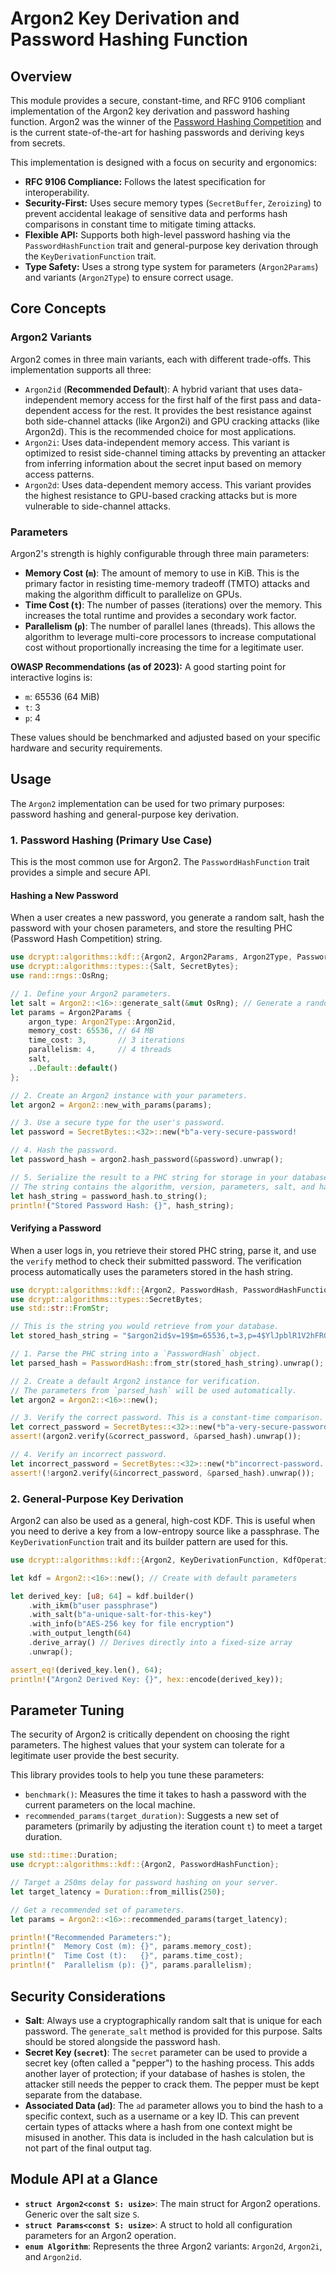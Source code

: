 # Argon2 Key Derivation and Password Hashing Function

## Overview

This module provides a secure, constant-time, and RFC 9106 compliant implementation of the Argon2 key derivation and password hashing function. Argon2 was the winner of the [Password Hashing Competition](https://password-hashing.net/) and is the current state-of-the-art for hashing passwords and deriving keys from secrets.

This implementation is designed with a focus on security and ergonomics:
*   **RFC 9106 Compliance:** Follows the latest specification for interoperability.
*   **Security-First:** Uses secure memory types (`SecretBuffer`, `Zeroizing`) to prevent accidental leakage of sensitive data and performs hash comparisons in constant time to mitigate timing attacks.
*   **Flexible API:** Supports both high-level password hashing via the `PasswordHashFunction` trait and general-purpose key derivation through the `KeyDerivationFunction` trait.
*   **Type Safety:** Uses a strong type system for parameters (`Argon2Params`) and variants (`Argon2Type`) to ensure correct usage.

## Core Concepts

### Argon2 Variants

Argon2 comes in three main variants, each with different trade-offs. This implementation supports all three:

*   `Argon2id` (**Recommended Default**): A hybrid variant that uses data-independent memory access for the first half of the first pass and data-dependent access for the rest. It provides the best resistance against both side-channel attacks (like Argon2i) and GPU cracking attacks (like Argon2d). This is the recommended choice for most applications.
*   `Argon2i`: Uses data-independent memory access. This variant is optimized to resist side-channel timing attacks by preventing an attacker from inferring information about the secret input based on memory access patterns.
*   `Argon2d`: Uses data-dependent memory access. This variant provides the highest resistance to GPU-based cracking attacks but is more vulnerable to side-channel attacks.

### Parameters

Argon2's strength is highly configurable through three main parameters:

*   **Memory Cost (`m`)**: The amount of memory to use in KiB. This is the primary factor in resisting time-memory tradeoff (TMTO) attacks and making the algorithm difficult to parallelize on GPUs.
*   **Time Cost (`t`)**: The number of passes (iterations) over the memory. This increases the total runtime and provides a secondary work factor.
*   **Parallelism (`p`)**: The number of parallel lanes (threads). This allows the algorithm to leverage multi-core processors to increase computational cost without proportionally increasing the time for a legitimate user.

**OWASP Recommendations (as of 2023):**
A good starting point for interactive logins is:
*   `m`: 65536 (64 MiB)
*   `t`: 3
*   `p`: 4

These values should be benchmarked and adjusted based on your specific hardware and security requirements.

## Usage

The `Argon2` implementation can be used for two primary purposes: password hashing and general-purpose key derivation.

### 1. Password Hashing (Primary Use Case)

This is the most common use for Argon2. The `PasswordHashFunction` trait provides a simple and secure API.

#### Hashing a New Password

When a user creates a new password, you generate a random salt, hash the password with your chosen parameters, and store the resulting PHC (Password Hash Competition) string.

```rust
use dcrypt::algorithms::kdf::{Argon2, Argon2Params, Argon2Type, PasswordHashFunction};
use dcrypt::algorithms::types::{Salt, SecretBytes};
use rand::rngs::OsRng;

// 1. Define your Argon2 parameters.
let salt = Argon2::<16>::generate_salt(&mut OsRng); // Generate a random 16-byte salt.
let params = Argon2Params {
    argon_type: Argon2Type::Argon2id,
    memory_cost: 65536, // 64 MB
    time_cost: 3,       // 3 iterations
    parallelism: 4,     // 4 threads
    salt,
    ..Default::default()
};

// 2. Create an Argon2 instance with your parameters.
let argon2 = Argon2::new_with_params(params);

// 3. Use a secure type for the user's password.
let password = SecretBytes::<32>::new(*b"a-very-secure-password!         ");

// 4. Hash the password.
let password_hash = argon2.hash_password(&password).unwrap();

// 5. Serialize the result to a PHC string for storage in your database.
// The string contains the algorithm, version, parameters, salt, and hash.
let hash_string = password_hash.to_string();
println!("Stored Password Hash: {}", hash_string);
```

#### Verifying a Password

When a user logs in, you retrieve their stored PHC string, parse it, and use the `verify` method to check their submitted password. The verification process automatically uses the parameters stored in the hash string.

```rust
use dcrypt::algorithms::kdf::{Argon2, PasswordHash, PasswordHashFunction};
use dcrypt::algorithms::types::SecretBytes;
use std::str::FromStr;

// This is the string you would retrieve from your database.
let stored_hash_string = "$argon2id$v=19$m=65536,t=3,p=4$YlJpblR1V2hFRGhzY2k2Rg$08dshrD8jI1K/I98An2sVpt34A045w0YwYx4AFjJgHI";

// 1. Parse the PHC string into a `PasswordHash` object.
let parsed_hash = PasswordHash::from_str(stored_hash_string).unwrap();

// 2. Create a default Argon2 instance for verification.
// The parameters from `parsed_hash` will be used automatically.
let argon2 = Argon2::<16>::new();

// 3. Verify the correct password. This is a constant-time comparison.
let correct_password = SecretBytes::<32>::new(*b"a-very-secure-password!         ");
assert!(argon2.verify(&correct_password, &parsed_hash).unwrap());

// 4. Verify an incorrect password.
let incorrect_password = SecretBytes::<32>::new(*b"incorrect-password...           ");
assert!(!argon2.verify(&incorrect_password, &parsed_hash).unwrap());
```

### 2. General-Purpose Key Derivation

Argon2 can also be used as a general, high-cost KDF. This is useful when you need to derive a key from a low-entropy source like a passphrase. The `KeyDerivationFunction` trait and its builder pattern are used for this.

```rust
use dcrypt::algorithms::kdf::{Argon2, KeyDerivationFunction, KdfOperation};

let kdf = Argon2::<16>::new(); // Create with default parameters

let derived_key: [u8; 64] = kdf.builder()
    .with_ikm(b"user passphrase")
    .with_salt(b"a-unique-salt-for-this-key")
    .with_info(b"AES-256 key for file encryption")
    .with_output_length(64)
    .derive_array() // Derives directly into a fixed-size array
    .unwrap();

assert_eq!(derived_key.len(), 64);
println!("Argon2 Derived Key: {}", hex::encode(derived_key));
```

## Parameter Tuning

The security of Argon2 is critically dependent on choosing the right parameters. The highest values that your system can tolerate for a legitimate user provide the best security.

This library provides tools to help you tune these parameters:

*   `benchmark()`: Measures the time it takes to hash a password with the current parameters on the local machine.
*   `recommended_params(target_duration)`: Suggests a new set of parameters (primarily by adjusting the iteration count `t`) to meet a target duration.

```rust
use std::time::Duration;
use dcrypt::algorithms::kdf::{Argon2, PasswordHashFunction};

// Target a 250ms delay for password hashing on your server.
let target_latency = Duration::from_millis(250);

// Get a recommended set of parameters.
let params = Argon2::<16>::recommended_params(target_latency);

println!("Recommended Parameters:");
println!("  Memory Cost (m): {}", params.memory_cost);
println!("  Time Cost (t):   {}", params.time_cost);
println!("  Parallelism (p): {}", params.parallelism);
```

## Security Considerations

*   **Salt**: Always use a cryptographically random salt that is unique for each password. The `generate_salt` method is provided for this purpose. Salts should be stored alongside the password hash.
*   **Secret Key (`secret`)**: The `secret` parameter can be used to provide a secret key (often called a "pepper") to the hashing process. This adds another layer of protection; if your database of hashes is stolen, the attacker still needs the pepper to crack them. The pepper must be kept separate from the database.
*   **Associated Data (`ad`)**: The `ad` parameter allows you to bind the hash to a specific context, such as a username or a key ID. This can prevent certain types of attacks where a hash from one context might be misused in another. This data is included in the hash calculation but is not part of the final output tag.

## Module API at a Glance

*   **`struct Argon2<const S: usize>`**: The main struct for Argon2 operations. Generic over the salt size `S`.
*   **`struct Params<const S: usize>`**: A struct to hold all configuration parameters for an Argon2 operation.
*   **`enum Algorithm`**: Represents the three Argon2 variants: `Argon2d`, `Argon2i`, and `Argon2id`.